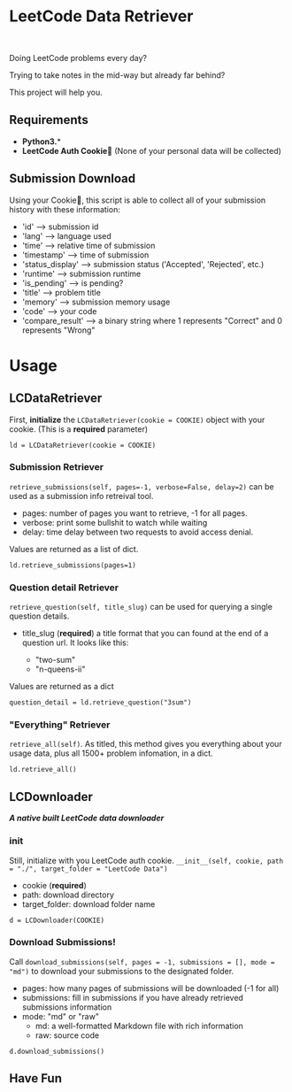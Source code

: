 # LeetCode Data Retriever

<br>

<p>Doing LeetCode problems every day?</p>
<p>Trying to take notes in the mid-way but already far behind?</p>
<p>This project will help you.</p>

## Requirements
- **Python3.***
- **LeetCode Auth Cookie🍪** (None of your personal data will be collected)

## Submission Download
<p>Using your Cookie🍪, this script is able to collect all of your submission history with these information:</p>

- 'id' --> submission id
- 'lang' --> language used
- 'time' --> relative time of submission
- 'timestamp' --> time of submission
- 'status_display' --> submission status ('Accepted', 'Rejected', etc.)
- 'runtime' --> submission runtime
- 'is_pending' --> is pending?
- 'title' --> problem title
- 'memory' --> submission memory usage
- 'code' --> your code
- 'compare_result' --> a binary string where 1 represents "Correct" and 0 represents "Wrong"

# Usage
## LCDataRetriever
First, **initialize** the `LCDataRetriever(cookie = COOKIE)` object with your cookie. (This is a **required** parameter)

```python3
ld = LCDataRetriever(cookie = COOKIE)
```

### Submission Retriever
`retrieve_submissions(self, pages=-1, verbose=False, delay=2)` can be used as a submission info retreival tool.

- pages: number of pages you want to retrieve, -1 for all pages.
- verbose: print some bullshit to watch while waiting
- delay: time delay between two requests to avoid access denial.

Values are returned as a list of dict. 

```python3
ld.retrieve_submissions(pages=1)
```

### Question detail Retriever

`retrieve_question(self, title_slug)` can be used for querying a single question details.

- title_slug (**required**) a title format that you can found at the end of a question url. It looks like this:

    - "two-sum"
    - "n-queens-ii"
 
Values are returned as a dict

```python3
question_detail = ld.retrieve_question("3sum")
```

### "Everything" Retriever

`retrieve_all(self)`. As titled, this method gives you everything about your usage data, plus all 1500+ problem infomation, in a dict.

```python3
ld.retrieve_all()
```

## LCDownloader
**_A native built LeetCode data downloader_**

### __init__
Still, initialize with you LeetCode auth cookie.
`__init__(self, cookie, path = "./", target_folder = "LeetCode Data")`

- cookie (**required**)
- path: download directory
- target_folder: download folder name

```python3
d = LCDownloader(COOKIE)
```

### Download Submissions!
Call `download_submissions(self, pages = -1, submissions = [], mode = "md")` to download your submissions to the designated folder.

- pages: how many pages of submissions will be downloaded (-1 for all)
- submissions: fill in submissions if you have already retrieved submissions information
- mode: "md" or "raw"
    - md: a well-formatted Markdown file with rich information
    - raw: source code
    
```python3
d.download_submissions()
```

## Have Fun



